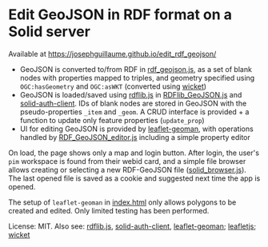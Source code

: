 # Edit GeoJSON in RDF format on a Solid server

Available at https://josephguillaume.github.io/edit_rdf_geojson/

- GeoJSON is converted to/from RDF in [rdf_geojson.js](scripts/rdf_geojson.js), as a set of blank nodes with properties mapped to triples, and geometry specified using `OGC:hasGeometry` and `OGC:asWKT` (converted using [wicket](https://github.com/arthur-e/Wicket))
- GeoJSON is loaded/saved using [rdflib.js](https://github.com/linkeddata/rdflib.js/) in [RDFlib_GeoJSON.js](scripts/RDFlib_GeoJSON.js) and [solid-auth-client](https://github.com/solid/solid-auth-client). IDs of blank nodes are stored in GeoJSON with the pseudo-properties `_item` and `_geom`. A CRUD interface is provided + a function to update only feature properties (`update_prop`)
- UI for editing GeoJSON is provided by [leaflet-geoman](https://github.com/geoman-io/leaflet-geoman), with operations handled by [RDF_GeoJSON_editor.js](scripts/RDF_GeoJSON_editor.js) including a simple property editor

On load, the page shows only a map and login button. After login, the user's `pim` workspace is found from their webid card, and a simple file browser allows creating or selecting a new RDF-GeoJSON file ([solid_browser.js](scripts/solid_browser.js)). The last opened file is saved as a cookie and suggested next time the app is opened.

The setup of `leaflet-geoman` in [index.html](index.html) only allows polygons to be created and edited. Only limited testing has been performed.

License: MIT. Also see: [rdflib.js](https://github.com/linkeddata/rdflib.js/), [solid-auth-client](https://github.com/solid/solid-auth-client), [leaflet-geoman](https://github.com/geoman-io/leaflet-geoman); [leafletjs](https://leafletjs.com/); [wicket](https://github.com/arthur-e/Wicket)
